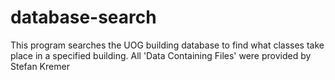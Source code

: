 # database-search
This program searches the UOG building database to find what classes take place in a specified building.
All 'Data Containing Files' were provided by Stefan Kremer
